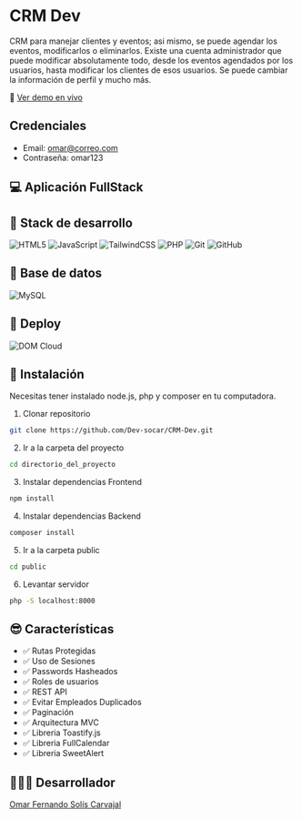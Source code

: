 # CRM Dev
CRM para manejar clientes y eventos; asi mismo, se puede agendar los eventos, modificarlos o eliminarlos. Existe una cuenta administrador que puede modificar absolutamente todo, desde los eventos agendados por los usuarios, hasta modificar los clientes de esos usuarios. Se puede cambiar la información de perfil y mucho más.

🔗 [Ver demo en vivo](https://devomar-crmdev.x10.bz/)

## Credenciales
- Email: omar@correo.com
- Contraseña: omar123

## 💻 Aplicación FullStack

## 🧰 Stack de desarrollo
![HTML5](https://img.shields.io/badge/HTML5-E34F26?style=for-the-badge&logo=html5&logoColor=white)
![JavaScript](https://img.shields.io/badge/JavaScript-F7DF1E?style=for-the-badge&logo=javascript&logoColor=black)
![TailwindCSS](https://img.shields.io/badge/TailwindCSS-06B6D4?style=for-the-badge&logo=tailwindcss&logoColor=white)
![PHP](https://img.shields.io/badge/PHP-777BB4?style=for-the-badge&logo=php&logoColor=white)
![Git](https://img.shields.io/badge/Git-F05032?style=for-the-badge&logo=git&logoColor=white)
![GitHub](https://img.shields.io/badge/GitHub-181717?style=for-the-badge&logo=github&logoColor=white)

##  💾 Base de datos
![MySQL](https://img.shields.io/badge/MySQL-00758F?style=for-the-badge&logo=mysql&logoColor=white)

## 🚀 Deploy
![DOM Cloud](https://img.shields.io/badge/DOM%20Cloud-0052CC?style=for-the-badge&logo=cloudflare&logoColor=white)

##  📲 Instalación
Necesitas tener instalado node.js, php y composer en tu computadora.
1. Clonar repositorio
```bash
git clone https://github.com/Dev-socar/CRM-Dev.git
```
2. Ir a la carpeta del proyecto
```bash
cd directorio_del_proyecto
```
3. Instalar dependencias Frontend
```bash
npm install
```
4. Instalar dependencias Backend
```bash
composer install
```
5. Ir a la carpeta public
```bash
cd public
```
6. Levantar servidor
```bash
php -S localhost:8000
```
## 😎 Características

- ✅ Rutas Protegidas
- ✅ Uso de Sesiones
- ✅ Passwords Hasheados
- ✅ Roles de usuarios
- ✅ REST API
- ✅ Evitar Empleados Duplicados
- ✅ Paginación
- ✅ Arquitectura MVC
- ✅ Libreria Toastify.js
- ✅ Libreria FullCalendar
- ✅ Libreria SweetAlert

## 🧑🏽‍💻 Desarrollador

[Omar Fernando Solís Carvajal](https://portfolio-omar-solis.vercel.app/)
